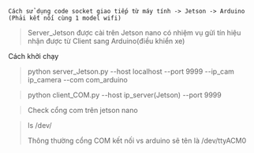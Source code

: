 ```
Cách sử dụng code socket giao tiếp từ máy tính -> Jetson -> Arduino (Phải kết nối cùng 1 model wifi)
```

> Server_Jetson được cài trên Jetson nano có nhiệm vụ gửi tín hiệu nhận được từ Client sang Arduino(điều khiển xe)

Cách khởi chạy

> python server_Jetson.py --host localhost --port 9999  --ip_cam ip_camera --com com_arduino

> python client_COM.py --host ip_server(Jetson) --port 9999

> Check cổng com trên jetson nano

> ls /dev/
>
> Thông thường cổng COM kết nối vs arduino sẽ tên là /dev/ttyACM0
